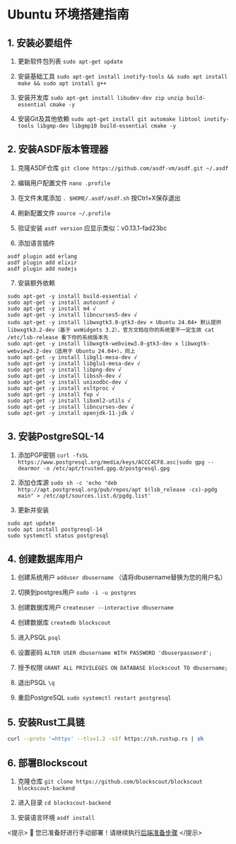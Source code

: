 # Ubuntu 环境搭建指南

## 1. 安装必要组件

1. 更新软件包列表
`sudo apt-get update`

2. 安装基础工具
`sudo apt-get install inotify-tools && sudo apt install make && sudo apt install g++`

3. 安装开发库
`sudo apt-get install libudev-dev zip unzip build-essential cmake -y`

4. 安装Git及其他依赖
`sudo apt-get install git automake libtool inotify-tools libgmp-dev libgmp10 build-essential cmake -y`

## 2. 安装ASDF版本管理器

1. 克隆ASDF仓库
`git clone https://github.com/asdf-vm/asdf.git ~/.asdf`

2. 编辑用户配置文件
`nano .profile`

3. 在文件末尾添加
`. $HOME/.asdf/asdf.sh`
按Ctrl+X保存退出

4. 刷新配置文件
`source ~/.profile`

5. 验证安装
`asdf version`
应显示类似：v0.13.1-fad23bc

6. 添加语言插件
```
asdf plugin add erlang
asdf plugin add elixir
asdf plugin add nodejs
```

7. 安装额外依赖
```
sudo apt-get -y install build-essential √
sudo apt-get -y install autoconf √
sudo apt-get -y install m4 √
sudo apt-get -y install libncurses5-dev √
sudo apt-get -y install libwxgtk3.0-gtk3-dev × Ubuntu 24.04+ 默认提供 libwxgtk3.2-dev（基于 wxWidgets 3.2），官方文档在你的系统里不一定生效 cat /etc/lsb-release 看下你的系统版本先
sudo apt-get -y install libwxgtk-webview3.0-gtk3-dev x libwxgtk-webview3.2-dev（适用于 Ubuntu 24.04+），同上
sudo apt-get -y install libgl1-mesa-dev √
sudo apt-get -y install libglu1-mesa-dev √
sudo apt-get -y install libpng-dev √
sudo apt-get -y install libssh-dev √
sudo apt-get -y install unixodbc-dev √
sudo apt-get -y install xsltproc √
sudo apt-get -y install fop √
sudo apt-get -y install libxml2-utils √
sudo apt-get -y install libncurses-dev √
sudo apt-get -y install openjdk-11-jdk √
```

## 3. 安装PostgreSQL-14

1. 添加PGP密钥
`curl -fsSL https://www.postgresql.org/media/keys/ACCC4CF8.asc|sudo gpg --dearmor -o /etc/apt/trusted.gpg.d/postgresql.gpg`

2. 添加仓库源
`sudo sh -c 'echo "deb http://apt.postgresql.org/pub/repos/apt $(lsb_release -cs)-pgdg main" > /etc/apt/sources.list.d/pgdg.list'`

3. 更新并安装
```
sudo apt update
sudo apt install postgresql-14
sudo systemctl status postgresql
```

## 4. 创建数据库用户

1. 创建系统用户
`adduser dbusername`
（请将dbusername替换为您的用户名）

2. 切换到postgres用户
`sudo -i -u postgres`

3. 创建数据库用户
`createuser --interactive dbusername`

4. 创建数据库
`createdb blockscout`

5. 进入PSQL
`psql`

6. 设置密码
`ALTER USER dbusername WITH PASSWORD 'dbuserpassword';`

7. 授予权限
`GRANT ALL PRIVILEGES ON DATABASE blockscout TO dbusername;`

8. 退出PSQL
`\q`

9. 重启PostgreSQL
`sudo systemctl restart postgresql`

## 5. 安装Rust工具链

```sh
curl --proto '=https' --tlsv1.2 -sSf https://sh.rustup.rs | sh
```

## 6. 部署Blockscout

1. 克隆仓库
`git clone https://github.com/blockscout/blockscout blockscout-backend`

2. 进入目录
`cd blockscout-backend`

3. 安装语言环境
`asdf install`

<提示>
🎉 您已准备好进行手动部署！请继续执行[后端准备步骤](/setup/deployment/manual-deployment-guide#1.-prepare-the-backend)
</提示>